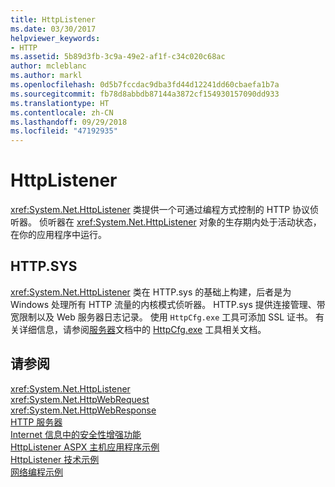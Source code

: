 ```yaml
---
title: HttpListener
ms.date: 03/30/2017
helpviewer_keywords:
- HTTP
ms.assetid: 5b89d3fb-3c9a-49e2-af1f-c34c020c68ac
author: mcleblanc
ms.author: markl
ms.openlocfilehash: 0d5b7fccdac9dba3fd44d12241dd60cbaefa1b7a
ms.sourcegitcommit: fb78d8abbdb87144a3872cf154930157090dd933
ms.translationtype: HT
ms.contentlocale: zh-CN
ms.lasthandoff: 09/29/2018
ms.locfileid: "47192935"
---
```

# <a name="httplistener"></a>HttpListener
<xref:System.Net.HttpListener> 类提供一个可通过编程方式控制的 HTTP 协议侦听器。 侦听器在 <xref:System.Net.HttpListener> 对象的生存期内处于活动状态，在你的应用程序中运行。  
  
## <a name="httpsys"></a>HTTP.SYS  
 <xref:System.Net.HttpListener> 类在 HTTP.sys 的基础上构建，后者是为 Windows 处理所有 HTTP 流量的内核模式侦听器。 HTTP.sys 提供连接管理、带宽限制以及 Web 服务器日志记录。 使用 `HttpCfg.exe` 工具可添加 SSL 证书。 有关详细信息，请参阅[服务器](https://go.microsoft.com/fwlink/?LinkID=178285)文档中的 [HttpCfg.exe](https://go.microsoft.com/fwlink/?LinkID=178284) 工具相关文档。  
  
## <a name="see-also"></a>请参阅  
 <xref:System.Net.HttpListener>  
 <xref:System.Net.HttpWebRequest>  
 <xref:System.Net.HttpWebResponse>  
 [HTTP 服务器](https://go.microsoft.com/fwlink/?LinkID=178285)  
 [Internet 信息中的安全性增强功能](https://go.microsoft.com/fwlink/?LinkID=178286)  
 [HttpListener ASPX 主机应用程序示例](https://go.microsoft.com/fwlink/?LinkID=179560)  
 [HttpListener 技术示例](https://go.microsoft.com/fwlink/?LinkID=179558)  
 [网络编程示例](../../../docs/framework/network-programming/network-programming-samples.md)

